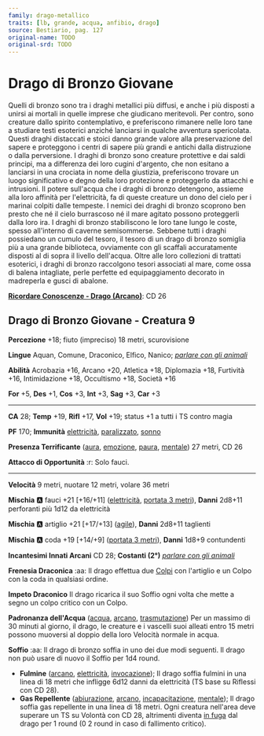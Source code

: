 ```yaml
---
family: drago-metallico
traits: [lb, grande, acqua, anfibio, drago]
source: Bestiario, pag. 127
original-name: TODO
original-srd: TODO
---
```


# Drago di Bronzo Giovane

Quelli di bronzo sono tra i draghi metallici più diffusi, e anche i più disposti a unirsi ai mortali in quelle imprese che giudicano meritevoli. Per contro, sono creature dallo spirito contemplativo, e preferiscono rimanere nelle loro tane a studiare testi esoterici anziché lanciarsi in qualche avventura spericolata. Questi draghi distaccati e stoici danno grande valore alla preservazione del sapere e proteggono i centri di sapere più grandi e antichi dalla distruzione o dalla perversione. I draghi di bronzo sono creature protettive e dai saldi principi, ma a differenza dei loro cugini d'argento, che non esitano a lanciarsi in una crociata in nome della giustizia, preferiscono trovare un luogo significativo e degno della loro protezione e proteggerlo da attacchi e intrusioni. Il potere sull'acqua che i draghi di bronzo detengono, assieme alla loro affinità per l'elettricità, fa di queste creature un dono del cielo per i marinai colpiti dalle tempeste. I nemici dei draghi di bronzo scoprono ben presto che né il cielo burrascoso né il mare agitato possono proteggerli dalla loro ira. I draghi di bronzo stabiliscono le loro tane lungo le coste, spesso all'interno di caverne semisommerse. Sebbene tutti i draghi possiedano un cumulo del tesoro, il tesoro di un drago di bronzo somiglia più a una grande biblioteca, ovviamente con gli scaffali accuratamente disposti al di sopra il livello dell'acqua. Oltre alle loro collezioni di trattati esoterici, i draghi di bronzo raccolgono tesori associati al mare, come ossa di balena intagliate, perle perfette ed equipaggiamento decorato in madreperla e gusci di abalone.

**[Ricordare Conoscenze - Drago (Arcano)](/azioni/ricordare-conoscenze)**: CD 26

## Drago di Bronzo Giovane - Creatura 9

**Percezione** +18; fiuto (impreciso) 18 metri, scurovisione

**Lingue** Aquan, Comune, Draconico, Elfico, Nanico; *[parlare con gli animali](/incantesimi/parlare-con-gli-animali)*

**Abilità** Acrobazia +16, Arcano +20, Atletica +18, Diplomazia +18, Furtività +16, Intimidazione +18, Occultismo +18, Società +16

**For** +5, **Des** +1, **Cos** +3, **Int** +3, **Sag** +3, **Car** +3

***

**CA** 28; **Temp** +19, **Rifl** +17, **Vol** +19; status +1 a tutti i TS contro magia

**PF** 170; **Immunità** [elettricità](/tratti/elettricita), [paralizzato](/condizioni/paralizzato), [sonno](/tratti/sonno)

**Presenza Terrificante** ([aura](/tratti/aura), [emozione](/tratti/emozione), [paura](/tratti/paura), [mentale](/tratti/mentale)) 27 metri, CD 26

**Attacco di Opportunità** :r:  Solo fauci.

***

**Velocità** 9 metri, nuotare 12 metri, volare 36 metri

**Mischia** :a: fauci +21 \[+16/+11] ([elettricità](/tratti/elettricita), [portata 3 metri](/tratti/portata)), **Danni** 2d8+11 perforanti più 1d12 da elettricità

**Mischia** :a: artiglio +21 \[+17/+13] ([agile](/tratti/agile)), **Danni** 2d8+11 taglienti

**Mischia** :a: coda +19 \[+14/+9] ([portata 3 metri](/tratti/portata)), **Danni** 1d8+9 contundenti

**Incantesimi Innati Arcani** CD 28; **Costanti (2°)** *[parlare con gli animali](/incantesimi/parlare-con-gli-animali)*

**Frenesia Draconica** :aa: Il drago effettua due [Colpi](/azioni/colpire) con l'artiglio e un Colpo con la coda in qualsiasi ordine.

**Impeto Draconico** Il drago ricarica il suo Soffio ogni volta che mette a segno un colpo critico con un Colpo.

**Padronanza dell'Acqua** ([acqua](/tratti/acqua), [arcano](/tratti/arcano), [trasmutazione](/tratti/trasmutazione)) Per un massimo di 30 minuti al giorno, il drago, le creature e i vascelli suoi alleati entro 15 metri possono muoversi al doppio della loro Velocità normale in acqua.

**Soffio** :aa: Il drago di bronzo soffia in uno dei due modi seguenti. Il drago non può usare di nuovo il Soffio per 1d4 round.

*   **Fulmine** ([arcano](/tratti/arcano), [elettricità](/tratti/elettricita), [invocazione](/tratti/invocazione)); Il drago soffia fulmini in una linea di 18 metri che infligge 6d12 danni da elettricità (TS base su Riflessi con CD 28).
*   **Gas Repellente** ([abiurazione](/tratti/abiurazione), [arcano](/tratti/arcano), [incapacitazione](/tratti/incapacitazione), [mentale](/tratti/mentale)); Il drago soffia gas repellente in una linea di 18 metri. Ogni creatura nell'area deve superare un TS su Volontà con CD 28, altrimenti diventa [in fuga](/condizioni/in-fuga) dal drago per 1 round (0 2 round in caso di fallimento critico).
